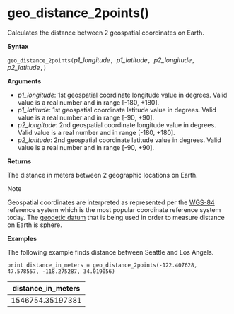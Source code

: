 # geo_distance_2points()

Calculates the distance between 2 geospatial coordinates on Earth.

**Syntax**

`geo_distance_2points(`*p1_longitude*`, `*p1_latitude*`, `*p2_longitude*`, `*p2_latitude*`,)`

**Arguments**

* *p1_longitude*: 1st geospatial coordinate longitude value in degrees. Valid value is a real number and in range [-180, +180].
* *p1_latitude*: 1st geospatial coordinate latitude value in degrees. Valid value is a real number and in range [-90, +90].
* *p2_longitude*: 2nd geospatial coordinate longitude value in degrees. Valid value is a real number and in range [-180, +180].
* *p2_latitude*: 2nd geospatial coordinate latitude value in degrees. Valid value is a real number and in range [-90, +90].

**Returns**

The distance in meters between 2 geographic locations on Earth.


> [!NOTE]
> Geospatial coordinates are interpreted as represented per the [WGS-84](https://earth-info.nga.mil/GandG/update/index.php?action=home) reference system which is the most popular coordinate reference system today.
> The [geodetic datum](https://en.wikipedia.org/wiki/Geodetic_datum) that is being used in order to measure distance on Earth is sphere.

**Examples**

The following example finds distance between Seattle and Los Angels.

<!-- csl: https://help.kusto.windows.net/Samples -->
```
print distance_in_meters = geo_distance_2points(-122.407628, 47.578557, -118.275287, 34.019056)
```

|distance_in_meters|
|---|
|1546754.35197381|
